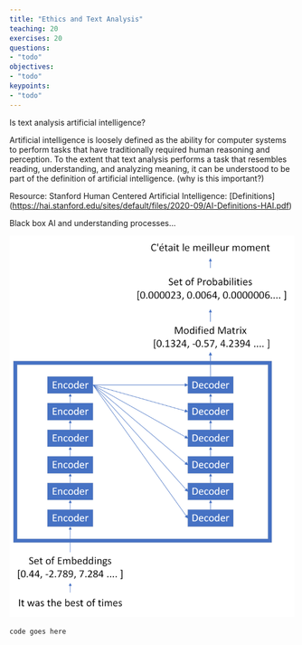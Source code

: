 ```yaml
---
title: "Ethics and Text Analysis"
teaching: 20
exercises: 20
questions:
- "todo"
objectives:
- "todo"
keypoints:
- "todo"
---
```


Is text analysis artificial intelligence? 

Artificial intelligence is loosely defined as the ability for computer systems to perform tasks that have traditionally required human reasoning and perception. To the extent that text analysis performs a task that resembles reading, understanding, and analyzing meaning, it can be understood to be part of the definition of artificial intelligence. (why is this important?)

Resource: Stanford Human Centered Artificial Intelligence: [Definitions] (https://hai.stanford.edu/sites/default/files/2020-09/AI-Definitions-HAI.pdf)

Black box AI and understanding processes...

![Alt text for image](images/07-transformers.png)

~~~
code goes here
~~~
